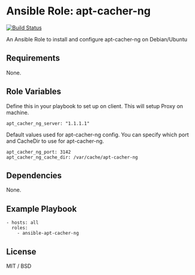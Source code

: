 # Ansible Role: apt-cacher-ng

[![Build Status](https://travis-ci.com/paysera/ansible-apt-cacher-ng.svg?branch=master)](https://travis-ci.com/paysera/ansible-apt-cacher-ng)

An Ansible Role to install and configure apt-cacher-ng on Debian/Ubuntu

## Requirements

None.

## Role Variables

Define this in your playbook to set up on client. This will setup Proxy on machine.

    apt_cacher_ng_server: "1.1.1.1"

Default values used for apt-cacher-ng config. You can specify which port and CacheDir to use for apt-cacher-ng.

    apt_cacher_ng_port: 3142
    apt_cacher_ng_cache_dir: /var/cache/apt-cacher-ng

## Dependencies

None.

## Example Playbook

    - hosts: all
      roles:
        - ansible-apt-cacher-ng

## License

MIT / BSD

